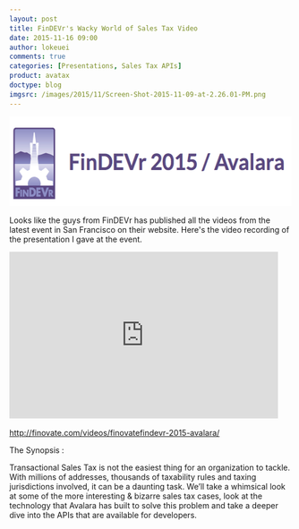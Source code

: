 ```yaml
---
layout: post
title: FinDEVr's Wacky World of Sales Tax Video
date: 2015-11-16 09:00
author: lokeuei
comments: true
categories: [Presentations, Sales Tax APIs]
product: avatax
doctype: blog
imgsrc: /images/2015/11/Screen-Shot-2015-11-09-at-2.26.01-PM.png
---
```

<a href="/images/2015/11/Screen-Shot-2015-11-09-at-2.26.01-PM.png"><img class="alignnone wp-image-9416 size-full" src="/images/2015/11/Screen-Shot-2015-11-09-at-2.26.01-PM.png" alt="Screen Shot 2015-11-09 at 2.26.01 PM" width="548" height="160" /></a>

Looks like the guys from FinDEVr has published all the videos from the latest event in San Francisco on their website. Here's the video recording of the presentation I gave at the event.

<iframe class="wistia_embed" src="http://fast.wistia.net/embed/iframe/ivqjxi290r" name="wistia_embed" width="480" height="298" frameborder="0" scrolling="no"></iframe>

<a href="http://finovate.com/videos/finovatefindevr-2015-avalara/">http://finovate.com/videos/finovatefindevr-2015-avalara/</a>

The Synopsis :

Transactional Sales Tax is not the easiest thing for an organization to tackle. With millions of addresses, thousands of taxability rules and taxing jurisdictions involved, it can be a daunting task. We’ll take a whimsical look at some of the more interesting &amp; bizarre sales tax cases, look at the technology that Avalara has built to solve this problem and take a deeper dive into the APIs that are available for developers.
